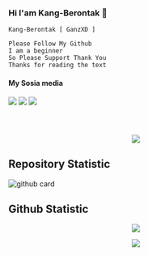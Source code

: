 ### Hi I'am Kang-Berontak 👋

`Kang-Berontak [ GanzXD ]`

```
Please Follow My Github
I am a beginner
So Please Support Thank You
Thanks for reading the text
```

####    My Sosia media
[![](https://img.shields.io/badge/Facebook-blue?logo=Facebook&logoColor=blue&labelColor=white)](https://www.facebook.com/GanzXDNihBoss)
[![](https://img.shields.io/badge/Github-black?logo=Github&logoColor=black&labelColor=white)](https://github.com/Kang-Berontak)
[![](https://img.shields.io/badge/Whatsapp-CHAT-red?logo=Whatsapp&logoColor=Brightgreen&labelColor=white)](https://wa.me/6281911259961?text=Asalamualaikum+bang) <br><br>
#

</h1>
<p align="center">
  <img src="https://i.ibb.co/4V1QzHD/20211215-173647.png" />
</p>

## Repository Statistic
![github card](https://github-readme-stats.vercel.app/api/pin/?username=Kang-Berontak&repo=Compile&theme=dark)

## Github Statistic

<p align="center"><a href="https://github.com/Lord-Ammar"><img src="https://github-readme-stats.vercel.app/api?username=Kang-Berontak&show_icons=true&theme=radical"></a></p>
<p align="center"><a href="https://github.com/Lord-Ammar"><img src="https://github-readme-stats.vercel.app/api/top-langs/?username=Kang-Berontak&theme=radical&layout=compact"></a></p> 
